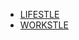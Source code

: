 <!-- _navbar.md -->
* [LIFESTLE](https://hanwall.github.io/get_LIFESTYLE/)
* [WORKSTLE](https://hanwall.github.io/get_WORKSTYLE/)
